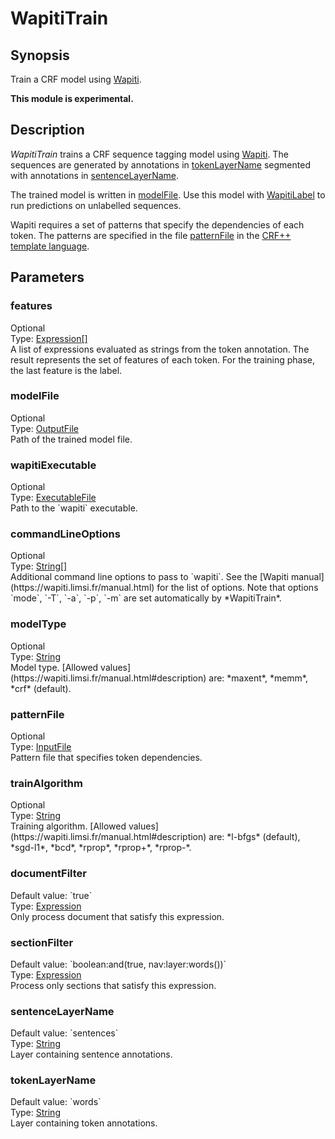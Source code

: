 <h1 class="module">WapitiTrain</h1>

## Synopsis

Train a CRF model using [Wapiti](https://wapiti.limsi.fr/).

**This module is experimental.**

## Description

*WapitiTrain* trains a CRF sequence tagging model  using [Wapiti](https://wapiti.limsi.fr/). The sequences are generated by annotations in <a href="#tokenLayerName" class="param">tokenLayerName</a> segmented with annotations in <a href="#sentenceLayerName" class="param">sentenceLayerName</a>.

The trained model is written in <a href="#modelFile" class="param">modelFile</a>. Use this model with <a href="../module/WapitiLabel" class="module">WapitiLabel</a> to run predictions on unlabelled sequences.

Wapiti requires a set of patterns that specify the dependencies of each token. The patterns are specified in the file <a href="#patternFile" class="param">patternFile</a> in the [CRF++ template language](https://taku910.github.io/crfpp/#templ).

## Parameters

<h3 name="features" class="param">features</h3>

<div class="param-level param-level-optional">Optional
</div>
<div class="param-type">Type: <a href="../converter/fr.inra.maiage.bibliome.alvisnlp.core.corpus.expressions.Expression%5B%5D" class="converter">Expression[]</a>
</div>
A list of expressions evaluated as strings from the token annotation. The result represents the set of features of each token. For the training phase, the last feature is the label.

<h3 name="modelFile" class="param">modelFile</h3>

<div class="param-level param-level-optional">Optional
</div>
<div class="param-type">Type: <a href="../converter/fr.inra.maiage.bibliome.util.files.OutputFile" class="converter">OutputFile</a>
</div>
Path of the trained model file.

<h3 name="wapitiExecutable" class="param">wapitiExecutable</h3>

<div class="param-level param-level-optional">Optional
</div>
<div class="param-type">Type: <a href="../converter/fr.inra.maiage.bibliome.util.files.ExecutableFile" class="converter">ExecutableFile</a>
</div>
Path to the `wapiti` executable.

<h3 name="commandLineOptions" class="param">commandLineOptions</h3>

<div class="param-level param-level-optional">Optional
</div>
<div class="param-type">Type: <a href="../converter/java.lang.String%5B%5D" class="converter">String[]</a>
</div>
Additional command line options to pass to `wapiti`. See the [Wapiti manual](https://wapiti.limsi.fr/manual.html) for the list of options. Note that options `mode`, `-T`, `-a`, `-p`, `-m` are set automatically by *WapitiTrain*.

<h3 name="modelType" class="param">modelType</h3>

<div class="param-level param-level-optional">Optional
</div>
<div class="param-type">Type: <a href="../converter/java.lang.String" class="converter">String</a>
</div>
Model type. [Allowed values](https://wapiti.limsi.fr/manual.html#description) are: *maxent*, *memm*, *crf* (default).

<h3 name="patternFile" class="param">patternFile</h3>

<div class="param-level param-level-optional">Optional
</div>
<div class="param-type">Type: <a href="../converter/fr.inra.maiage.bibliome.util.files.InputFile" class="converter">InputFile</a>
</div>
Pattern file that specifies token dependencies.

<h3 name="trainAlgorithm" class="param">trainAlgorithm</h3>

<div class="param-level param-level-optional">Optional
</div>
<div class="param-type">Type: <a href="../converter/java.lang.String" class="converter">String</a>
</div>
Training algorithm. [Allowed values](https://wapiti.limsi.fr/manual.html#description) are: *l-bfgs* (default), *sgd-l1*, *bcd*, *rprop*, *rprop+*, *rprop-*.

<h3 name="documentFilter" class="param">documentFilter</h3>

<div class="param-level param-level-default-value">Default value: `true`
</div>
<div class="param-type">Type: <a href="../converter/fr.inra.maiage.bibliome.alvisnlp.core.corpus.expressions.Expression" class="converter">Expression</a>
</div>
Only process document that satisfy this expression.

<h3 name="sectionFilter" class="param">sectionFilter</h3>

<div class="param-level param-level-default-value">Default value: `boolean:and(true, nav:layer:words())`
</div>
<div class="param-type">Type: <a href="../converter/fr.inra.maiage.bibliome.alvisnlp.core.corpus.expressions.Expression" class="converter">Expression</a>
</div>
Process only sections that satisfy this expression.

<h3 name="sentenceLayerName" class="param">sentenceLayerName</h3>

<div class="param-level param-level-default-value">Default value: `sentences`
</div>
<div class="param-type">Type: <a href="../converter/java.lang.String" class="converter">String</a>
</div>
Layer containing sentence annotations.

<h3 name="tokenLayerName" class="param">tokenLayerName</h3>

<div class="param-level param-level-default-value">Default value: `words`
</div>
<div class="param-type">Type: <a href="../converter/java.lang.String" class="converter">String</a>
</div>
Layer containing token annotations.

